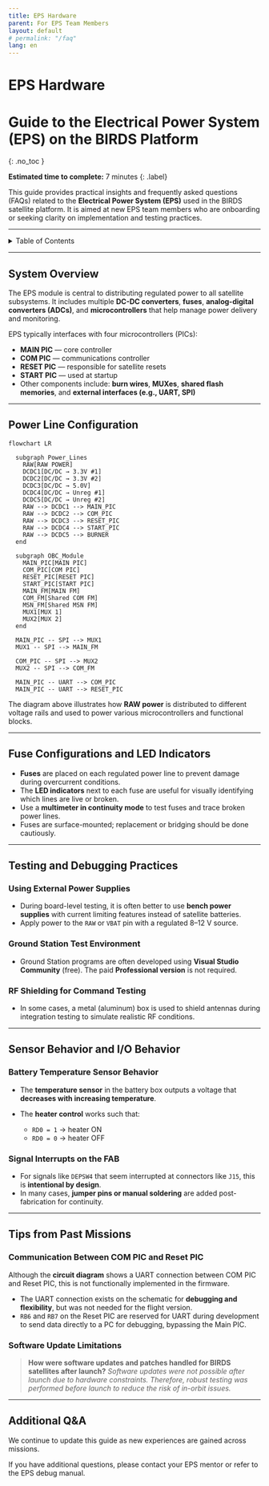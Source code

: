 ```yaml
---
title: EPS Hardware
parent: For EPS Team Members
layout: default
# permalink: "/faq"
lang: en
---
```


# EPS Hardware


# Guide to the Electrical Power System (EPS) on the BIRDS Platform

{: .no\_toc }

**Estimated time to complete:** 7 minutes
{: .label}

This guide provides practical insights and frequently asked questions (FAQs) related to the **Electrical Power System (EPS)** used in the BIRDS satellite platform. It is aimed at new EPS team members who are onboarding or seeking clarity on implementation and testing practices.

---

<details markdown="block">
<summary>Table of Contents</summary>

* [System Overview](#system-overview)
* [Power Line Configuration](#power-line-configuration)
* [Fuse Configurations and LED Indicators](#fuse-configurations-and-led-indicators)
* [Testing and Debugging Practices](#testing-and-debugging-practices)
* [Sensor Behavior and I/O Behavior](#sensor-behavior-and-io-behavior)
* [Tips from Past Missions](#tips-from-past-missions)
* [Additional Q\&A](#additional-qa)

</details>

---

## System Overview

The EPS module is central to distributing regulated power to all satellite subsystems. It includes multiple **DC-DC converters**, **fuses**, **analog-digital converters (ADCs)**, and **microcontrollers** that help manage power delivery and monitoring.

EPS typically interfaces with four microcontrollers (PICs):

* **MAIN PIC** — core controller
* **COM PIC** — communications controller
* **RESET PIC** — responsible for satellite resets
* **START PIC** — used at startup
* Other components include: **burn wires**, **MUXes**, **shared flash memories**, and **external interfaces (e.g., UART, SPI)**

---

## Power Line Configuration

```mermaid
flowchart LR

  subgraph Power_Lines
    RAW[RAW POWER]
    DCDC1[DC/DC → 3.3V #1]
    DCDC2[DC/DC → 3.3V #2]
    DCDC3[DC/DC → 5.0V]
    DCDC4[DC/DC → Unreg #1]
    DCDC5[DC/DC → Unreg #2]
    RAW --> DCDC1 --> MAIN_PIC
    RAW --> DCDC2 --> COM_PIC
    RAW --> DCDC3 --> RESET_PIC
    RAW --> DCDC4 --> START_PIC
    RAW --> DCDC5 --> BURNER
  end

  subgraph OBC_Module
    MAIN_PIC[MAIN PIC]
    COM_PIC[COM PIC]
    RESET_PIC[RESET PIC]
    START_PIC[START PIC]
    MAIN_FM[MAIN FM]
    COM_FM[Shared COM FM]
    MSN_FM[Shared MSN FM]
    MUX1[MUX 1]
    MUX2[MUX 2]
  end

  MAIN_PIC -- SPI --> MUX1
  MUX1 -- SPI --> MAIN_FM

  COM_PIC -- SPI --> MUX2
  MUX2 -- SPI --> COM_FM

  MAIN_PIC -- UART --> COM_PIC
  MAIN_PIC -- UART --> RESET_PIC
```

The diagram above illustrates how **RAW power** is distributed to different voltage rails and used to power various microcontrollers and functional blocks.

---

## Fuse Configurations and LED Indicators

* **Fuses** are placed on each regulated power line to prevent damage during overcurrent conditions.
* The **LED indicators** next to each fuse are useful for visually identifying which lines are live or broken.
* Use a **multimeter in continuity mode** to test fuses and trace broken power lines.
* Fuses are surface-mounted; replacement or bridging should be done cautiously.

---

## Testing and Debugging Practices

### Using External Power Supplies

* During board-level testing, it is often better to use **bench power supplies** with current limiting features instead of satellite batteries.
* Apply power to the `RAW` or `VBAT` pin with a regulated 8–12 V source.

### Ground Station Test Environment

* Ground Station programs are often developed using **Visual Studio Community** (free). The paid **Professional version** is not required.

### RF Shielding for Command Testing

* In some cases, a metal (aluminum) box is used to shield antennas during integration testing to simulate realistic RF conditions.

---

## Sensor Behavior and I/O Behavior

### Battery Temperature Sensor Behavior

* The **temperature sensor** in the battery box outputs a voltage that **decreases with increasing temperature**.
* The **heater control** works such that:

  * `RD0 = 1` → heater ON
  * `RD0 = 0` → heater OFF

### Signal Interrupts on the FAB

* For signals like `DEPSW4` that seem interrupted at connectors like `J15`, this is **intentional by design**.
* In many cases, **jumper pins or manual soldering** are added post-fabrication for continuity.

---

## Tips from Past Missions

### Communication Between COM PIC and Reset PIC

Although the **circuit diagram** shows a UART connection between COM PIC and Reset PIC, this is not functionally implemented in the firmware.

* The UART connection exists on the schematic for **debugging and flexibility**, but was not needed for the flight version.
* `RB6` and `RB7` on the Reset PIC are reserved for UART during development to send data directly to a PC for debugging, bypassing the Main PIC.

### Software Update Limitations

> **How were software updates and patches handled for BIRDS satellites after launch?**
> *Software updates were not possible after launch due to hardware constraints. Therefore, robust testing was performed before launch to reduce the risk of in-orbit issues.*

---

## Additional Q&A

We continue to update this guide as new experiences are gained across missions.

If you have additional questions, please contact your EPS mentor or refer to the EPS debug manual.


